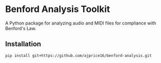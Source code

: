 # Benford Analysis Toolkit

A Python package for analyzing audio and MIDI files for compliance with Benford's Law.

## Installation

```bash
pip install git+https://github.com/ajprice16/benford-analysis.git

